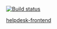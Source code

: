[![Build status](https://ci.appveyor.com/api/projects/status/5qoxhdm406hst4sb?svg=true)](https://ci.appveyor.com/project/MaryVanyush/helpdesk-frontend)

[helpdesk-frontend](https://maryvanyush.github.io/helpdesk-frontend/)
